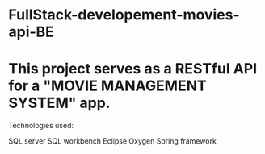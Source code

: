 # FullStack-developement-movies-api-BE

# This project serves as a RESTful API for a "MOVIE MANAGEMENT SYSTEM" app.
Technologies used:

SQL server
SQL workbench
Eclipse Oxygen
Spring framework
